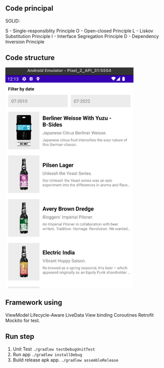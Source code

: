 ## Code principal

SOLID:

S - Single-responsiblity Principle O - Open-closed Principle L - Liskov Substitution Principle I -
Interface Segregation Principle D - Dependency Inversion Principle

## Code structure

<img src='https://github.com/quangpv/punk-test-android/blob/main/images/screenshot.png' width='400px'/>

## Framework using

ViewModel Lifecycle-Aware LiveData View binding Coroutines Retrofit Mockito for test.

## Run step

1. Unit Test
   `./gradlew testDebugUnitTest`
2. Run app
   `./gradlew installDebug`
3. Build release apk app.
   `./gradlew assembleRelease`

